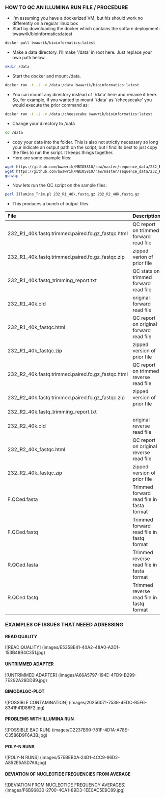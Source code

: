 ### HOW TO QC AN ILLUMINA RUN FILE / PROCEDURE
 
- I'm assuming you have a dockerized VM, but his should work no differently on a regular linux box
- Start by downloading the docker which contains the softare deployment: bwawrik/bioinformatics:latest

```sh 
docker pull bwawrik/bioinformatics:latest
```
- Make a data directory. I'll make '/data' in root here. Just replace your own path below

```sh 
mkdir /data
```

- Start the docker and mount /data. 

```sh 
docker run -t -i -v /data:/data bwawrik/bioinformatics:latest
```

- You can mount any directory instead of '/data' here and rename it here. So, for example, if you wanted to mount '/data' as '/cheesecake' you would execute the prior command as:

```sh 
docker run -t -i -v /data:/cheesecake bwawrik/bioinformatics:latest
```

- Change your directory to /data

```sh 
cd /data
```

 - copy your data into the folder.  This is also not strictly necessary so long your indicate an output path on the script, but I find its best to just copy the files to run the script. It keeps things together.  
 - Here are some example files:

```sh
wget https://github.com/bwawrik/MBIO5810/raw/master/sequence_data/232_R1_40k.fastq.gz
wget https://github.com/bwawrik/MBIO5810/raw/master/sequence_data/232_R2_40k.fastq.gz
gunzip *
```

- Now lets run the QC script on the sample files:

```sh
perl Illumina_Trim.pl 232_R1_40k.fastq.gz 232_R2_40k.fastq.gz 
```

- This produces a bunch of output files

| File | Description |
| :--- | :---------- |
|232_R1_40k.fastq.trimmed.paired.fq.gz_fastqc.html | QC report on trimmed forward read file|
|232_R1_40k.fastq.trimmed.paired.fq.gz_fastqc.zip | zipped verion of prior file|
|232_R1_40k.fastq_trimming_report.txt | QC stats on trimmed forward read file|
|232_R1_40k.old | original forward read file |
|232_R1_40k_fastqc.html | QC report on original forward read file|
|232_R1_40k_fastqc.zip | zipped version of prior file |
|232_R2_40k.fastq.trimmed.paired.fq.gz_fastqc.html | QC report on trimmed reverse read file|
|232_R2_40k.fastq.trimmed.paired.fq.gz_fastqc.zip | zipped version of prior file |
|232_R2_40k.fastq_trimming_report.txt ||
|232_R2_40k.old | original reverse read file |
|232_R2_40k_fastqc.html | QC report on original reverse read file |
|232_R2_40k_fastqc.zip | zipped version of prior file |
|F.QCed.fasta | Trimmed forward read file in fasta format |
|F.QCed.fastq | Trimmed forward read file in fastq format |
|R.QCed.fasta | Trimmed reverse read file in fasta format |
|R.QCed.fastq | Trimmed reverse read file in fastq format |


### EXAMPLES OF ISSUES THAT NEEED ADRESSING

#### READ QUALITY

![READ QUALITY] (images/E5358E41-40A2-48A0-A2D1-153B48B4C351.jpg)

#### UNTRIMMED ADAPTER

![UNTRIMMED ADAPTER] (images/A66A5797-194E-4FD9-B299-7E292A29DDB9.jpg)

#### BIMODALGC-PLOT

![POSSIBLE CONTAMINATION] (images/20256071-7539-4EDC-B5F6-8341F41D86F2.jpg)

#### PROBLEMS WITH ILLUMINA RUN

![POSSIBLE BAD RUN] (images/C2237B90-781F-4D1A-A78E-C3586D9F6A3B.jpg)

#### POLY-N RUNS

![POLY-N RUNS] (images/57EBEB0A-24D1-4CC9-96D2-A852E5A5D7A6.jpg)

#### DEVIATION OF NUCLEOTIDE FREQUENCIES FROM AVERAGE

![DEVIATION FROM NUCLEOTIDE FREQUENCY AVERAGES] (images/F6B96830-2700-4CA1-89D3-1EE0AC5E9C89.jpg)



